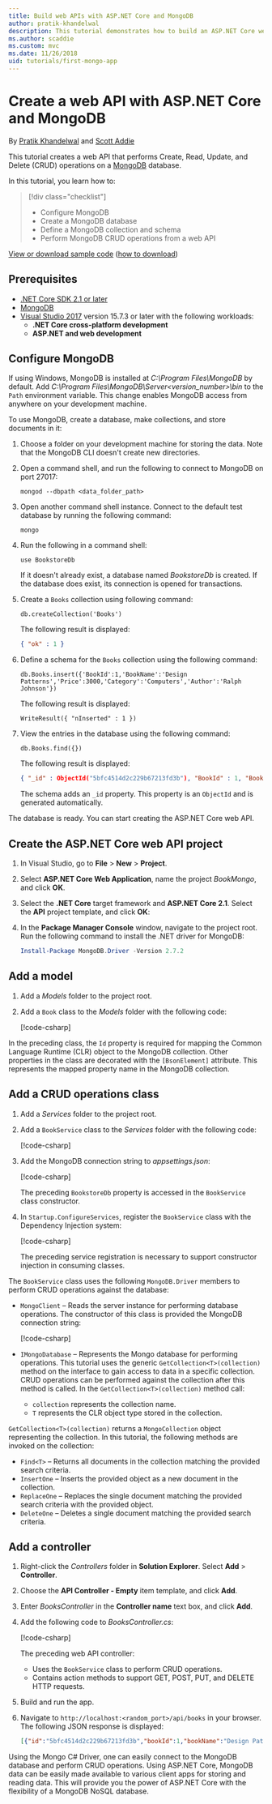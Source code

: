 ```yaml
---
title: Build web APIs with ASP.NET Core and MongoDB
author: pratik-khandelwal
description: This tutorial demonstrates how to build an ASP.NET Core web API using a MongoDB NoSQL database.
ms.author: scaddie
ms.custom: mvc
ms.date: 11/26/2018
uid: tutorials/first-mongo-app
---
```

# Create a web API with ASP.NET Core and MongoDB

By [Pratik Khandelwal](https://twitter.com/K2Prk) and [Scott Addie](https://twitter.com/Scott_Addie)

This tutorial creates a web API that performs Create, Read, Update, and Delete (CRUD) operations on a [MongoDB](https://www.mongodb.com/what-is-mongodb) database.

In this tutorial, you learn how to:

> [!div class="checklist"]
> * Configure MongoDB
> * Create a MongoDB database
> * Define a MongoDB collection and schema
> * Perform MongoDB CRUD operations from a web API

[View or download sample code](https://github.com/aspnet/Docs/tree/master/aspnetcore/tutorials/first-mongo-app/sample) ([how to download](xref:index#how-to-download-a-sample))

## Prerequisites

* [.NET Core SDK 2.1 or later](https://www.microsoft.com/net/download/all)
* [MongoDB](https://docs.mongodb.com/manual/administration/install-community/)
* [Visual Studio 2017](https://www.visualstudio.com/downloads/) version 15.7.3 or later with the following workloads:
  * **.NET Core cross-platform development**
  * **ASP.NET and web development**

## Configure MongoDB

If using Windows, MongoDB is installed at *C:\Program Files\MongoDB* by default. Add *C:\Program Files\MongoDB\Server\<version_number>\bin* to the `Path` environment variable. This change enables MongoDB access from anywhere on your development machine.

To use MongoDB, create a database, make collections, and store documents in it:

1. Choose a folder on your development machine for storing the data. Note that the MongoDB CLI doesn't create new directories.
1. Open a command shell, and run the following to connect to MongoDB on port 27017:

    ```console
    mongod --dbpath <data_folder_path>
    ```

1. Open another command shell instance. Connect to the default test database by running the following command:

    ```console
    mongo
    ```

1. Run the following in a command shell:

    ```console
    use BookstoreDb
    ```

    If it doesn't already exist, a database named *BookstoreDb* is created. If the database does exist, its connection is opened for transactions.

1. Create a `Books` collection using following command:

    ```console
    db.createCollection('Books')
    ```

    The following result is displayed:

    ```json
    { "ok" : 1 }
    ```

1. Define a schema for the `Books` collection using the following command:

    ```console
    db.Books.insert({'BookId':1,'BookName':'Design Patterns','Price':3000,'Category':'Computers','Author':'Ralph Johnson'})
    ```

    The following result is displayed:

    ```console
    WriteResult({ "nInserted" : 1 })
    ```

1. View the entries in the database using the following command:

    ```console
    db.Books.find({})
    ```

    The following result is displayed:

    ```json
    { "_id" : ObjectId("5bfc4514d2c229b67213fd3b"), "BookId" : 1, "BookName" : "Design Patterns", "Price" : 3000, "Category" : "Computers", "Author" : "Ralph Johnson" }
    ```

    The schema adds an `_id` property. This property is an `ObjectId` and is generated automatically.

The database is ready. You can start creating the ASP.NET Core web API.

## Create the ASP.NET Core web API project

1. In Visual Studio, go to **File** > **New** > **Project**.
1. Select **ASP.NET Core Web Application**, name the project *BookMongo*, and click **OK**.
1. Select the **.NET Core** target framework and **ASP.NET Core 2.1**. Select the **API** project template, and click **OK**:
1. In the **Package Manager Console** window, navigate to the project root. Run the following command to install the .NET driver for MongoDB:

    ```powershell
    Install-Package MongoDB.Driver -Version 2.7.2
    ```

## Add a model

1. Add a *Models* folder to the project root.
1. Add a `Book` class to the *Models* folder with the following code:

    [!code-csharp[](first-mongo-app/sample/BookstoreAPI/Models/Book.cs)]

In the preceding class, the `Id` property is required for mapping the Common Language Runtime (CLR) object to the MongoDB collection. Other properties in the class are decorated with the `[BsonElement]` attribute. This represents the mapped property name in the MongoDB collection.

## Add a CRUD operations class

1. Add a *Services* folder to the project root.
1. Add a `BookService` class to the *Services* folder with the following code:

    [!code-csharp[](first-mongo-app/sample/BookstoreAPI/Services/BookService.cs?name=snippet_BookServiceClass)]

1. Add the MongoDB connection string to *appsettings.json*:

    [!code-csharp[](first-mongo-app/sample/BookstoreAPI/appsettings.json?highlight=2-4)]

    The preceding `BookstoreDb` property is accessed in the `BookService` class constructor.

1. In `Startup.ConfigureServices`, register the `BookService` class with the Dependency Injection system:

    [!code-csharp[](first-mongo-app/sample/BookstoreAPI/Startup.cs?name=snippet_ConfigureServices&highlight=3)]

    The preceding service registration is necessary to support constructor injection in consuming classes.

The `BookService` class uses the following `MongoDB.Driver` members to perform CRUD operations against the database:

* `MongoClient` &ndash; Reads the server instance for performing database operations. The constructor of this class is provided the MongoDB connection string:

    [!code-csharp[](first-mongo-app/sample/BookstoreAPI/Services/BookService.cs?name=snippet_BookServiceConstructor&highlight=3)]

* `IMongoDatabase` &ndash; Represents the Mongo database for performing operations. This tutorial uses the generic `GetCollection<T>(collection)` method on the interface to gain access to data in a specific collection. CRUD operations can be performed against the collection after this method is called. In the `GetCollection<T>(collection)` method call:
  * `collection` represents the collection name.
  * `T` represents the CLR object type stored in the collection.

`GetCollection<T>(collection)` returns a `MongoCollection` object representing the collection. In this tutorial, the following methods are invoked on the collection:

* `Find<T>` &ndash; Returns all documents in the collection matching the provided search criteria.
* `InsertOne` &ndash; Inserts the provided object as a new document in the collection.
* `ReplaceOne` &ndash; Replaces the single document matching the provided search criteria with the provided object.
* `DeleteOne` &ndash; Deletes a single document matching the provided search criteria.

## Add a controller

1. Right-click the *Controllers* folder in **Solution Explorer**. Select **Add** > **Controller**.
1. Choose the **API Controller - Empty** item template, and click **Add**.
1. Enter *BooksController* in the **Controller name** text box, and click **Add**.
1. Add the following code to *BooksController.cs*:

    [!code-csharp[](first-mongo-app/sample/BookstoreAPI/Controllers/BooksController.cs)]

    The preceding web API controller:

    * Uses the `BookService` class to perform CRUD operations.
    * Contains action methods to support GET, POST, PUT, and DELETE HTTP requests.
1. Build and run the app.
1. Navigate to `http://localhost:<random_port>/api/books` in your browser. The following JSON response is displayed:

    ```json
    [{"id":"5bfc4514d2c229b67213fd3b","bookId":1,"bookName":"Design Patterns","price":3000,"category":"Computers","author":"Ralph Johnson"}]
    ```

Using the Mongo C# Driver, one can easily connect to the MongoDB database and perform CRUD operations. Using ASP.NET Core, MongoDB data can be easily made available to various client apps for storing and reading data. This will provide you the power of ASP.NET Core with the flexibility of a MongoDB NoSQL database.
